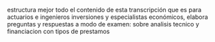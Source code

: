 estructura mejor todo el contenido de esta transcripción que es para actuarios e ingenieros inversiones y especialistas económicos, elabora preguntas y respuestas  a modo de  examen: sobre analisis tecnico  y financiacion con tipos de prestamos